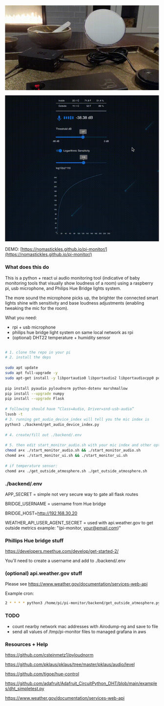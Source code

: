 ![](media/demo.gif)

![](media/demo-ui.gif)

DEMO: [https://nomastickles.github.io/pi-monitor/](https://nomastickles.github.io/pi-monitor/)

### What does this do

This is a python + react ui audio monitoring tool (indicative of baby monitoring tools that visually show loudness of a room) using a raspberry pi, usb microphone, and Philips Hue Bridge lights system.

The more sound the microphone picks up, the brighter the connected smart lights shine with sensitivity and base loudness adjustments (enabling tweaking the mic for the room).

What you need:

- rpi + usb microphone
- philips hue bridge light system on same local network as rpi
- (optional) DHT22 temperature + humidity sensor

```sh

# 1. clone the repo in your pi
# 2. install the deps

sudo apt update
sudo apt full-upgrade -y
sudo apt-get install -y libportaudio0 libportaudio2 libportaudiocpp0 portaudio19-dev libatlas-base-dev

pip install pyaudio pyloudnorm python-dotenv marshmallow
pip install --upgrade numpy
pip install --upgrade Flask

# following should have “Class=Audio, Driver=snd-usb-audio”
lsusb -t
# 3. running get_audio_device_index will tell you the mic index is
python3 ./backend/get_audio_device_index.py

# 4. create/fill out ./backend/.env

# 5. then edit start_monitor_audio.sh with your mic index and other options
chmod a+x ./start_monitor_audio.sh && ./start_monitor_audio.sh
chomd a+x ./start_monitor_ui.sh && ./start_monitor_ui.sh

# if temperature sensor:
chomd a+x ./get_outside_atmosphere.sh ./get_outside_atmosphere.sh
```

### ./backend/.env

APP_SECRET = simple not very secure way to gate all flask routes

BRIDGE_USERNAME = username from Hue bridge

BRIDGE_HOST=http://192.168.30.20

WEATHER_API_USER_AGENT_SECRET = used with api.weather.gov to get outside metrics
example: "(pi-monitor, your@email.com)"

### Phillips Hue bridge stuff

https://developers.meethue.com/develop/get-started-2/

You'll need to create a username and add to ./backend/.env

### (optional) api.weather.gov stuff

Please see https://www.weather.gov/documentation/services-web-api

Example cron:

```sh
2 * * * * python3 /home/pi/pi-monitor/backend/get_outside_atmosphere.py --weather-api-url https://api.weather.gov/gridpoints/SEW/130,68/forecast/hourly >> /tmp/pi-monitor-atmosphere-outside.log 2>&1

```

### TODO

- count nearby network mac addresses with Airodump-ng and save to file
- send all values of /tmp/pi-monitor files to managed grafana in aws

### Resources + Help

https://github.com/csteinmetz1/pyloudnorm

https://github.com/pklaus/pklaus/tree/master/pklaus/audio/level

https://github.com/tigoe/hue-control

https://github.com/adafruit/Adafruit_CircuitPython_DHT/blob/main/examples/dht_simpletest.py

https://www.weather.gov/documentation/services-web-api
